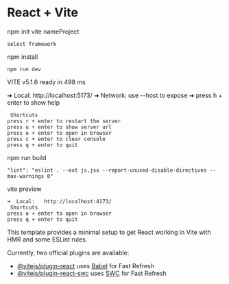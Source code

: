 # React + Vite
npm init vite nameProject
```
select framework
```
npm install
```
npm run dev
```
 VITE v5.1.6  ready in 498 ms

  ➜  Local:   http://localhost:5173/
  ➜  Network: use --host to expose
  ➜  press h + enter to show help
  ```
   Shortcuts
  press r + enter to restart the server
  press u + enter to show server url
  press o + enter to open in browser
  press c + enter to clear console
  press q + enter to quit
  ```
  npm run build
  ```
  "lint": "eslint . --ext js,jsx --report-unused-disable-directives --max-warnings 0"
  ```
   vite preview
   ```
   ➜  Local:   http://localhost:4173/
    Shortcuts
  press o + enter to open in browser
  press q + enter to quit
  ```
This template provides a minimal setup to get React working in Vite with HMR and some ESLint rules.

Currently, two official plugins are available:

- [@vitejs/plugin-react](https://github.com/vitejs/vite-plugin-react/blob/main/packages/plugin-react/README.md) uses [Babel](https://babeljs.io/) for Fast Refresh
- [@vitejs/plugin-react-swc](https://github.com/vitejs/vite-plugin-react-swc) uses [SWC](https://swc.rs/) for Fast Refresh
